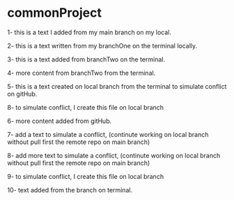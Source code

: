 # commonProject

1-  this is a text I added from my main branch on my local.

2-  this is a text written from my branchOne on the terminal locally.

3-  this is a text added from branchTwo on the terminal.

4-  more content from branchTwo from the terminal.

5-  this is a text created on local branch from the terminal to simulate conflict on gitHub.

8-  to simulate conflict, I create this file on local branch

6-  more content added from gitHub.

7-  add a text to simulate a conflict, (continute working on local branch without pull first the remote repo on main branch)

8-  add more text to simulate a conflict, (continute working on local branch without pull first the remote repo on main branch)

9-  to simulate conflict, I create this file on local branch

10- text added from the branch on terminal.


